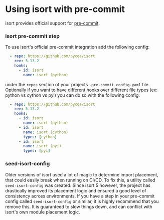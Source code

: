 Using isort with pre-commit
========

isort provides official support for [pre-commit](https://pre-commit.com/).

### isort pre-commit step

To use isort's official pre-commit integration add the following config:

```yaml
  - repo: https://github.com/pycqa/isort
    rev: 5.13.2
    hooks:
      - id: isort
        name: isort (python)
```

under the `repos` section of your projects `.pre-commit-config.yaml` file.  Optionally if you want to have different hooks
over different file types (ex: python vs cython vs pyi) you can do so with the following config:

```yaml
  - repo: https://github.com/pycqa/isort
    rev: 5.13.2
    hooks:
      - id: isort
        name: isort (python)
      - id: isort
        name: isort (cython)
        types: [cython]
      - id: isort
        name: isort (pyi)
        types: [pyi]
```

### seed-isort-config

Older versions of isort used a lot of magic to determine import placement, that could easily break when running on CI/CD.
To fix this, a utility called `seed-isort-config` was created. Since isort 5 however, the project has drastically improved its placement
logic and ensured a good level of consistency across environments.
If you have a step in your pre-commit config called `seed-isort-config` or similar, it is highly recommend that you remove this.
It is guaranteed to slow things down, and can conflict with isort's own module placement logic.
